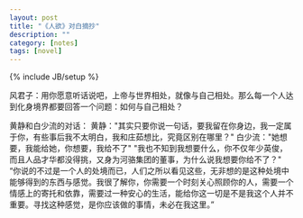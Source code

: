```yaml
---
layout: post
title: "《人欲》对白摘抄"
description: ""
category: [notes]
tags: [novel]
---
```

{% include JB/setup %}

风君子：用你愿意听话说吧，上帝与世界相处，就像与自己相处。那么每一个人达到化身境界都要回答一个问题：如何与自己相处？

黄静和白少流的对话：
黄静："其实只要你说一句话，要我留在你身边，我一定属于你，有些事后我不太明白，我和庄茹想比，究竟区别在哪里？"
白少流："她想要，我能给她，你想要，我给不了"
"我也不知到我想要什么，你不仅年少英俊，而且人品才华都没得挑，又身为河骆集团的董事，为什么说我想要你给不了？"
“你说的不过是一个人的处境而已，人们之所以看见这些，无非想的是这种处境中能够得到的东西与感觉。我很了解你，你需要一个时刻关心照顾你的人，需要一个情感上的寄托和依靠，需要过一种安心的生活，能给你这一切是不是我这个人并不重要。寻找这种感觉，是你应该做的事情，未必在我这里。”

